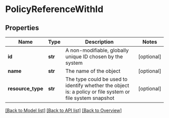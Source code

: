 # PolicyReferenceWithId

## Properties
Name | Type | Description | Notes
------------ | ------------- | ------------- | -------------
**id** | **str** | A non-modifiable, globally unique ID chosen by the system | [optional] 
**name** | **str** | The name of the object | [optional] 
**resource_type** | **str** | The type could be used to identify whether the object is: a policy or file system or file system snapshot | [optional] 

[[Back to Model list]](index.md#documentation-for-models) [[Back to API list]](index.md#endpoint-properties) [[Back to Overview]](index.md)


